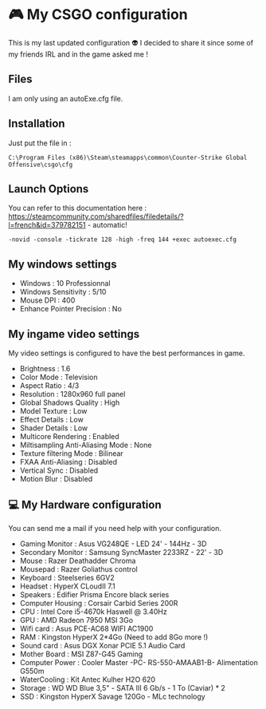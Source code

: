 # :video_game: My CSGO configuration
This is my last updated configuration :alien:
I decided to share it since some of my friends IRL and in the game asked me !

## Files
I am only using an autoExe.cfg file. 

## Installation
Just put the file in :
```
C:\Program Files (x86)\Steam\steamapps\common\Counter-Strike Global Offensive\csgo\cfg
```

## Launch Options
You can refer to this documentation here : 
https://steamcommunity.com/sharedfiles/filedetails/?l=french&id=379782151 - automatic!
```
-novid -console -tickrate 128 -high -freq 144 +exec autoexec.cfg
```

## My windows settings

* Windows : 10 Professionnal
* Windows Sensitivity : 5/10
* Mouse DPI : 400
* Enhance Pointer Precision : No

## My ingame video settings
My video settings is configured to have the best performances in game.

* Brightness : 1.6
* Color Mode : Television
* Aspect Ratio : 4/3
* Resolution : 1280x960 full panel
* Global Shadows Quality : High
* Model Texture : Low
* Effect Details : Low
* Shader Details : Low
* Multicore Rendering : Enabled
* Miltisampling Anti-Aliasing Mode : None
* Texture filtering Mode : Bilinear
* FXAA Anti-Aliasing : Disabled
* Vertical Sync : Disabled
* Motion Blur : Disabled


## :computer: My Hardware configuration
You can send me a mail if you need help with your configuration.

* Gaming Monitor : Asus VG248QE -  LED 24' - 144Hz - 3D
* Secondary Monitor : Samsung SyncMaster 2233RZ - 22' - 3D
* Mouse : Razer Deathadder Chroma
* Mousepad : Razer Goliathus control
* Keyboard : Steelseries 6GV2
* Headset : HyperX CLoudII 7.1
* Speakers : Edifier Prisma Encore black series
* Computer Housing : Corsair Carbid Series 200R
* CPU : Intel Core i5-4670k Haswell @ 3.40Hz
* GPU : AMD Radeon 7950 MSI 3Go
* Wifi card : Asus PCE-AC68 WIFI AC1900
* RAM : Kingston HyperX 2*4Go (Need to add 8Go more !)
* Sound card : Asus DGX Xonar PCIE 5.1 Audio Card
* Mother Board : MSI Z87-G45 Gaming
* Computer Power : Cooler Master -PC- RS-550-AMAAB1-B- Alimentation G550m 
* WaterCooling : Kit Antec Kulher H2O 620
* Storage : WD WD Blue 3,5" - SATA III 6 Gb/s - 1 To (Caviar) * 2
* SSD : Kingston HyperX Savage 120Go - MLc technology
